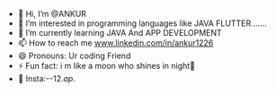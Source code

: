 - 👋 Hi, I’m @ANKUR
- 👀 I’m interested in programming languages like JAVA FLUTTER.......
- 🌱 I’m currently learning JAVA And APP DEVELOPMENT
- 📫 How to reach me www.linkedin.com/in/ankur1226
- 😄 Pronouns: Ur coding Friend
- ⚡ Fun fact: i m like a moon who shines in night🫡
- 📲 Insta:--12._ap._
<!---
D3VILL-D1/D3VILL-D1 is a ✨ special ✨ repository because its `README.md` (this file) appears on your GitHub profile.
You can click the Preview link to take a look at your changes.
--->
